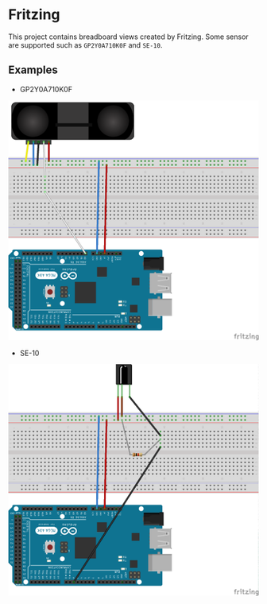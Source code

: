 # Fritzing

This project contains breadboard views created by Fritzing.
Some sensor are supported such as `GP2Y0A710K0F` and `SE-10`.

## Examples

+ GP2Y0A710K0F

![GP2Y0A710K0F](png/arduino_GP2Y0A710K0F_breadboard.png)

+ SE-10

![SE-10](png/arduino_se-10_breadboard.png)